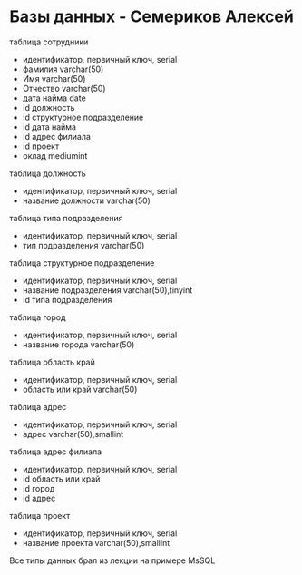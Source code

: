 # Базы данных - Семериков Алексей

таблица сотрудники
 * идентификатор, первичный ключ, serial
 * фамилия varchar(50)
 * Имя varchar(50)
 * Отчество varchar(50)
 * дата найма date
 * id должность
 * id структурное подразделение
 * id дата найма
 * id адрес филиала
 * id проект
 * оклад mediumint


таблица должность
 * идентификатор, первичный ключ, serial
 * название должности varchar(50)


таблица типа подразделения
 * идентификатор, первичный ключ, serial
 * тип подразделения varchar(50)


таблица структурное подразделение


 * идентификатор, первичный ключ, serial
 * название подразделения varchar(50),tinyint
 * id типа подразделения


таблица город 
 * идентификатор, первичный ключ, serial
 * название города varchar(50)


таблица область край
 * идентификатор, первичный ключ, serial
 * область или край varchar(50)


таблица адрес
 * идентификатор, первичный ключ, serial
 * адрес varchar(50),smallint


таблица адрес филиала
 * идентификатор, первичный ключ, serial
 * id область или край
 * id город
 * id адрес


таблица проект
 * идентификатор, первичный ключ, serial
 * название проекта varchar(50),smallint

Все типы данных брал из лекции на примере MsSQL
